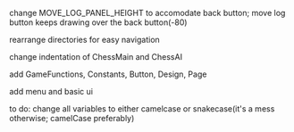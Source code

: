 change MOVE_LOG_PANEL_HEIGHT to accomodate back button; move log button keeps drawing over the back button(-80)

rearrange directories for easy navigation

change indentation of ChessMain and ChessAI

add GameFunctions, Constants, Button, Design, Page

add menu and basic ui

to do: change all variables to either camelcase or snakecase(it's a mess otherwise; camelCase preferably)